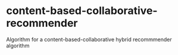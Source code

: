 # content-based-collaborative-recommender
Algorithm for a content-based-collaborative hybrid recommmender algorithm
